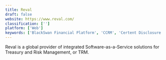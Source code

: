 ```yaml
---
title: Reval
draft: false 
website: https://www.reval.com/
classification: ['']
platform: ['Web']
keywords: ['BlackSwan Financial Platform', 'CCRM', 'Certent Disclosure Management', 'ClearRisk', 'Cortera Pulse', 'Fact Credit Risk Management', 'ForecastThis', 'FusionRisk', 'Investor', 'Kamakura Risk Manager', 'KnowRisk', 'MiMS FMX', 'Pocket Risk', 'Portfolio MCS', 'Risk Controller', 'Style Research', 'Theta Suite', 'Trading and Risk Toolkit', 'Trintech', 'qwikForecast']
---
```

Reval is a global provider of integrated Software-as-a-Service solutions for Treasury and Risk Management, or TRM.